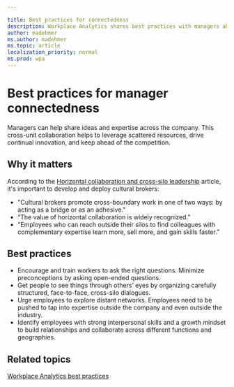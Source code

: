 ```yaml
---

title: Best practices for connectedness
description: Workplace Analytics shares best practices with managers about connecting with their teams and employees
author: madehmer
ms.author: madehmer
ms.topic: article
localization_priority: normal 
ms.prod: wpa
---
```


# Best practices for manager connectedness

Managers can help share ideas and expertise across the company. This cross-unit collaboration helps to leverage scattered resources, drive continual innovation, and keep ahead of the competition.

## Why it matters

According to the [Horizontal collaboration and cross-silo leadership](https://insights.office.com/networks/cross-silo-leadership-horizontal-collaboration/) article, it's important to develop and deploy cultural brokers:

* "Cultural brokers promote cross-boundary work in one of two ways: by acting as a bridge or as an adhesive."
* “The value of horizontal collaboration is widely recognized."
* "Employees who can reach outside their silos to find colleagues with complementary expertise learn more, sell more, and gain skills faster.”

## Best practices

* Encourage and train workers to ask the right questions. Minimize preconceptions by asking open-ended questions.  
* Get people to see things through others’ eyes by organizing carefully structured, face-to-face, cross-silo dialogues.
* Urge employees to explore distant networks. Employees need to be pushed to tap into expertise outside the company and even outside the industry.
* Identify employees with strong interpersonal skills and a growth mindset to build relationships and collaborate across different functions and geographies.

## Related topics

[Workplace Analytics best practices](gm-best-practices.md)
